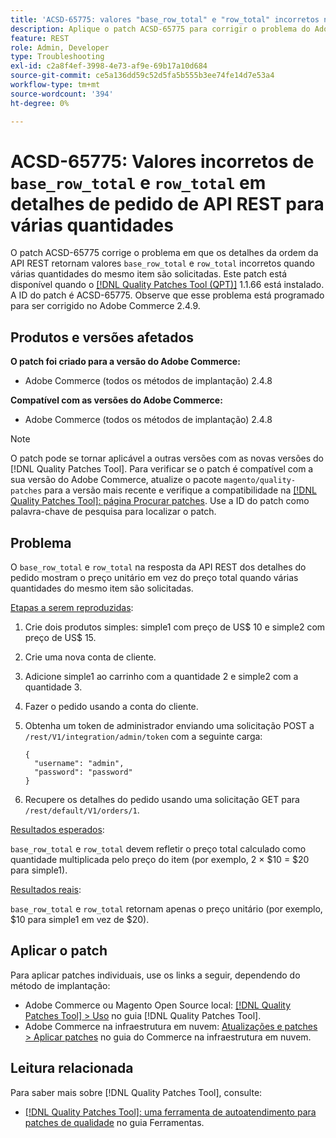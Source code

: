 ```yaml
---
title: 'ACSD-65775: valores "base_row_total" e "row_total" incorretos nos detalhes da ordem da API REST para várias quantidades'
description: Aplique o patch ACSD-65775 para corrigir o problema do Adobe Commerce em que os detalhes da ordem da API REST retornam valores "base_row_total" e "row_total" incorretos quando várias quantidades do mesmo item são solicitadas.
feature: REST
role: Admin, Developer
type: Troubleshooting
exl-id: c2a8f4ef-3998-4e73-af9e-69b17a10d684
source-git-commit: ce5a136dd59c52d5fa5b555b3ee74fe14d7e53a4
workflow-type: tm+mt
source-wordcount: '394'
ht-degree: 0%

---
```


# ACSD-65775: Valores incorretos de `base_row_total` e `row_total` em detalhes de pedido de API REST para várias quantidades

O patch ACSD-65775 corrige o problema em que os detalhes da ordem da API REST retornam valores `base_row_total` e `row_total` incorretos quando várias quantidades do mesmo item são solicitadas. Este patch está disponível quando o [[!DNL Quality Patches Tool (QPT)]](/help/tools/quality-patches-tool/quality-patches-tool-to-self-serve-quality-patches.md) 1.1.66 está instalado. A ID do patch é ACSD-65775. Observe que esse problema está programado para ser corrigido no Adobe Commerce 2.4.9.

## Produtos e versões afetados

**O patch foi criado para a versão do Adobe Commerce:**

* Adobe Commerce (todos os métodos de implantação) 2.4.8

**Compatível com as versões do Adobe Commerce:**

* Adobe Commerce (todos os métodos de implantação) 2.4.8

>[!NOTE]
>
>O patch pode se tornar aplicável a outras versões com as novas versões do [!DNL Quality Patches Tool]. Para verificar se o patch é compatível com a sua versão do Adobe Commerce, atualize o pacote `magento/quality-patches` para a versão mais recente e verifique a compatibilidade na [[!DNL Quality Patches Tool]: página Procurar patches](https://experienceleague.adobe.com/tools/commerce-quality-patches/index.html). Use a ID do patch como palavra-chave de pesquisa para localizar o patch.

## Problema

O `base_row_total` e `row_total` na resposta da API REST dos detalhes do pedido mostram o preço unitário em vez do preço total quando várias quantidades do mesmo item são solicitadas.

<u>Etapas a serem reproduzidas</u>:

1. Crie dois produtos simples: simple1 com preço de US$ 10 e simple2 com preço de US$ 15.
1. Crie uma nova conta de cliente.
1. Adicione simple1 ao carrinho com a quantidade 2 e simple2 com a quantidade 3.
1. Fazer o pedido usando a conta do cliente.
1. Obtenha um token de administrador enviando uma solicitação POST a `/rest/V1/integration/admin/token` com a seguinte carga:

   ```
   {
     "username": "admin",
     "password": "password"
   }
   ```

1. Recupere os detalhes do pedido usando uma solicitação GET para `/rest/default/V1/orders/1`.

<u>Resultados esperados</u>:

`base_row_total` e `row_total` devem refletir o preço total calculado como quantidade multiplicada pelo preço do item (por exemplo, 2 × $10 = $20 para simple1).

<u>Resultados reais</u>:

`base_row_total` e `row_total` retornam apenas o preço unitário (por exemplo, $10 para simple1 em vez de $20).

## Aplicar o patch

Para aplicar patches individuais, use os links a seguir, dependendo do método de implantação:

* Adobe Commerce ou Magento Open Source local: [[!DNL Quality Patches Tool] > Uso](/help/tools/quality-patches-tool/usage.md) no guia [!DNL Quality Patches Tool].
* Adobe Commerce na infraestrutura em nuvem: [Atualizações e patches > Aplicar patches](https://experienceleague.adobe.com/docs/commerce-cloud-service/user-guide/develop/upgrade/apply-patches.html) no guia do Commerce na infraestrutura em nuvem.

## Leitura relacionada

Para saber mais sobre [!DNL Quality Patches Tool], consulte:

* [[!DNL Quality Patches Tool]: uma ferramenta de autoatendimento para patches de qualidade](/help/tools/quality-patches-tool/quality-patches-tool-to-self-serve-quality-patches.md) no guia Ferramentas.
